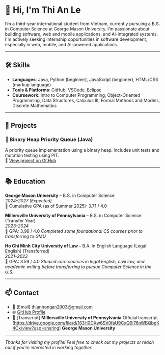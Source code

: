 # 👋 Hi, I'm Thi An Le

I’m a third-year international student from Vietnam, currently pursuing a B.S. in Computer Science at George Mason University. I’m passionate about building software, web and mobile applications, and AI-integrated systems. I'm actively seeking internship opportunities in software development, especially in web, mobile, and AI-powered applications.

---

## 🛠 Skills

- **Languages**: Java, Python (beginner), JavaScript (beginner), HTML/CSS (markup language)
- **Tools & Platforms**: GitHub, VSCode, Eclipse
- **Coursework**: Intro to Computer Programming, Object-Oriented Programming, Data Structures, Calculus III, Formal Methods and Models, Discrete Mathematics

---

## 📁 Projects

### 🔹 Binary Heap Priority Queue (Java)
A priority queue implementation using a binary heap. Includes unit tests and mutation testing using PIT.  
📎 [View project on GitHub](https://github.com/yourusername/priority-queue)

---

## 📚 Education

**George Mason University** – B.S. in Computer Science  
_2024–2027 (Expected)_  
📌 Cumulative GPA (as of Summer 2025): 3.71 / 4.0  

**Millersville University of Pennsylvania** – B.S. in Computer Science (Transfer Year)  
_2023–2024_  
📌 GPA: 3.96 / 4.0 
_Completed some foundational CS courses prior to transferring to GMU_ 

**Ho Chi Minh City University of Law** – B.A. in English Language (Legal English) (Transferred)  
_2021–2023_  
📌 GPA: 3.59 / 4.0 
_Studied core courses in legal English, civil law, and academic writing before transferring to pursue Computer Science in the U.S._ 

---

## 📫 Contact

- 📧 [Email] thianhongan2003@gmail.com  
- 🌐 [GitHub Profile](https://github.com/yourusername)  
- 📝 [Transcript]
  **Millersville University of Pennsylvania** Official transcript (https://drive.google.com/file/d/163H0CXw6SV0faU9CxQ9I76nWBQbgK4Cx/view?usp=sharing)
  **George Mason University**
  

---

_Thanks for visiting my profile! Feel free to check out my projects or reach out if you're interested in working together._

